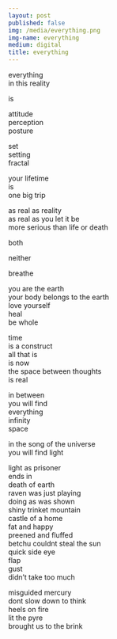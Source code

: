 ```yaml
---
layout: post
published: false 
img: /media/everything.png
img-name: everything
medium: digital
title: everything 
---
```

  
  
everything  
in this reality  
  
is  
  
attitude  
perception  
posture  
  
set  
setting  
fractal  
  
your lifetime  
is  
one big trip  
  
as real as reality  
as real as you let it be  
more serious than life or death  
  
both  
  
neither  
  
breathe  
  
you are the earth  
your body belongs to the earth  
love yourself  
heal  
be whole  

time  
is a construct  
all that is  
is now  
the space between thoughts  
is real  

in between  
you will find  
everything  
infinity  
space  
  
in the song of the universe  
you will find light  
  
light as prisoner  
ends in  
death of earth  
raven was just playing  
doing as was shown  
shiny trinket mountain  
castle of a home  
fat and happy  
preened and fluffed  
betchu couldnt steal the sun  
quick side eye  
flap  
gust  
didn’t take too much  

misguided mercury  
dont slow down to think  
heels on fire  
lit the pyre  
brought us to the brink

<!-- fill in: 
---  

songs about how the romans have fucked the world over:
- the fine print king geedorah
- really doe danny brown kendrick
- psychosocial slipknot -->
